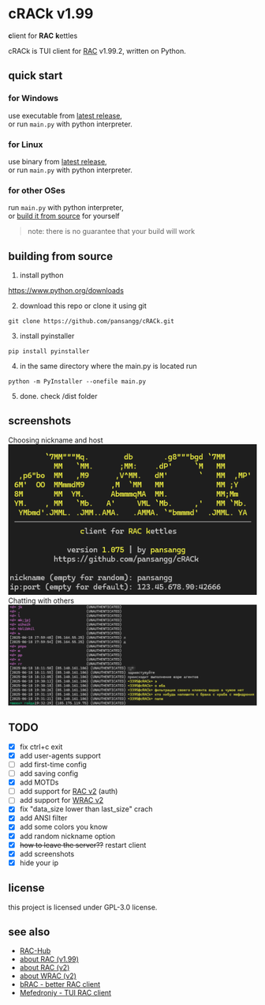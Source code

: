 # cRACk v1.99
**c**lient for **RAC** **k**ettles

cRACk is TUI client for [RAC](https://github.com/The-Stratosphere-Solutions/RAC-Hub) v1.99.2, written on Python.

## quick start
### for Windows
use executable from [latest release](https://github.com/pansangg/cRACk/releases/latest),\
or run `main.py` with python interpreter.

### for Linux
use binary from [latest release](https://github.com/pansangg/cRACk/releases/latest),\
or run `main.py` with python interpreter.

### for other OSes
run `main.py` with python interpreter,\
or [build it from source](#building-from-source) for yourself
> note: there is no guarantee that your build will work

## building from source
1) install python

https://www.python.org/downloads

2) download this repo or clone it using git
```
git clone https://github.com/pansangg/cRACk.git
```
3) install pyinstaller
```
pip install pyinstaller
```
4) in the same directory where the main.py is located run
```
python -m PyInstaller --onefile main.py
```
5) done. check /dist folder

## screenshots
Choosing nickname and host\
![ASCII art, choosing a nickname and host](img/hello.png)\
Chatting with others\
![Chatting with other people, user-agents](img/chat.png)

## TODO
- [x] fix ctrl+c exit
- [x] add user-agents support
- [ ] add first-time config
- [ ] add saving config
- [x] add MOTDs
- [ ] add support for [RAC v2](https://github.com/The-Stratosphere-Solutions/RAC-Hub/blob/main/RACv2.md) (auth)
- [ ] add support for [WRAC v2](https://github.com/The-Stratosphere-Solutions/RAC-Hub/blob/main/WRAC.md)
- [x] fix "data_size lower than last_size" crach
- [x] add ANSI filter
- [x] add some colors you know
- [x] add random nickname option
- [x] ~~how to leave the server??~~ restart client
- [x] add screenshots
- [x] hide your ip

## license
this project is licensed under GPL-3.0 license.

## see also
- [RAC-Hub](https://github.com/The-Stratosphere-Solutions/RAC-Hub)
- [about RAC (v1.99)](https://github.com/The-Stratosphere-Solutions/RAC-Hub/blob/main/RACv1.99.md)
- [about RAC (v2)](https://github.com/The-Stratosphere-Solutions/RAC-Hub/blob/main/RACv2.md)
- [about WRAC (v2)](https://github.com/The-Stratosphere-Solutions/RAC-Hub/blob/main/WRAC.md)
- [bRAC - better RAC client](https://github.com/MeexReay/bRAC)
- [Mefedroniy - TUI RAC client](https://github.com/OctoBanon-Main/mefedroniy-client)
